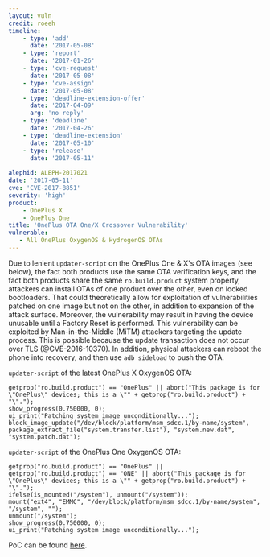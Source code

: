 ```yaml
---
layout: vuln
credit: roeeh
timeline:
    - type: 'add'
      date: '2017-05-08'
    - type: 'report'
      date: '2017-01-26'
    - type: 'cve-request'
      date: '2017-05-08'
    - type: 'cve-assign'
      date: '2017-05-08'
    - type: 'deadline-extension-offer'
      date: '2017-04-09'
      arg: 'no reply'
    - type: 'deadline'
      date: '2017-04-26'
    - type: 'deadline-extension'
      date: '2017-05-10'
    - type: 'release'
      date: '2017-05-11'
      
alephid: ALEPH-2017021
date: '2017-05-11'   
cve: 'CVE-2017-8851'
severity: 'high'
product:
    - OnePlus X
    - OnePlus One
title: 'OnePlus OTA One/X Crossover Vulnerability'
vulnerable:
   - All OnePlus OxygenOS & HydrogenOS OTAs
---
```

Due to lenient `updater-script` on the OnePlus One & X's OTA images (see below), the fact both products use the same OTA verification keys, and the fact both products share the same `ro.build.product` system property, attackers can install OTAs of one product over the other, even on locked bootloaders. That could theoretically allow for exploitation of vulnerabilities patched on one image but not on the other, in addition to expansion of the attack surface. Moreover, the vulnerability may result in having the device unusable until a Factory Reset is performed. This vulnerability can be exploited by Man-in-the-Middle (MiTM) attackers targeting the update process. This is possible because the update transaction does not occur over TLS (@CVE-2016-10370). In addition, physical attackers can reboot the phone into recovery, and then use `adb sideload` to push the OTA.

`updater-script` of the latest OnePlus X OxygenOS OTA:
```terminal
getprop("ro.build.product") == "OnePlus" || abort("This package is for \"OnePlus\" devices; this is a \"" + getprop("ro.build.product") + "\".");
show_progress(0.750000, 0);
ui_print("Patching system image unconditionally...");
block_image_update("/dev/block/platform/msm_sdcc.1/by-name/system", package_extract_file("system.transfer.list"), "system.new.dat", "system.patch.dat");
```

`updater-script` of the OnePlus One OxygenOS OTA:
```terminal
getprop("ro.build.product") == "OnePlus" || getprop("ro.build.product") == "ONE" || abort("This package is for \"OnePlus\" devices; this is a \"" + getprop("ro.build.product") + "\".");
ifelse(is_mounted("/system"), unmount("/system"));
mount("ext4", "EMMC", "/dev/block/platform/msm_sdcc.1/by-name/system", "/system", "");
unmount("/system");
show_progress(0.750000, 0);
ui_print("Patching system image unconditionally...");
```

PoC can be found [here](https://github.com/alephsecurity/research/tree/master/OnePlusOTA).